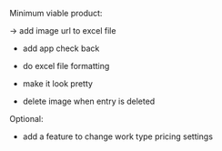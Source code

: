Minimum viable product:

-> add image url to excel file

- add app check back

- do excel file formatting
- make it look pretty

- delete image when entry is deleted

Optional:
- add a feature to change work type pricing settings
